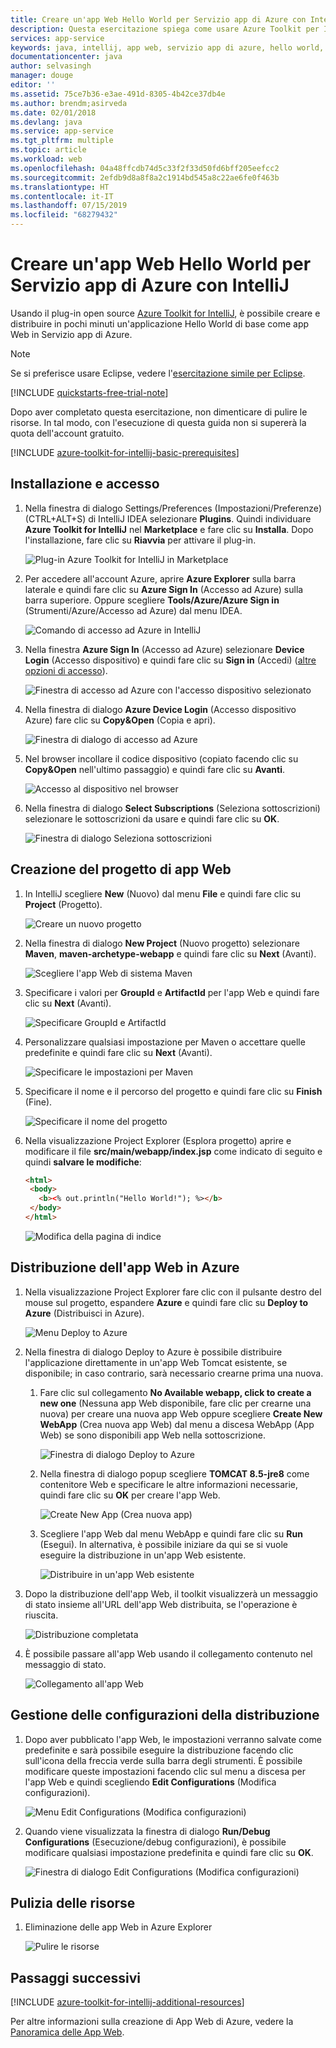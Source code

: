 ```yaml
---
title: Creare un'app Web Hello World per Servizio app di Azure con IntelliJ
description: Questa esercitazione spiega come usare Azure Toolkit per IntelliJ per creare un'app Web Hello World per Azure.
services: app-service
keywords: java, intellij, app web, servizio app di azure, hello world, avvio rapido
documentationcenter: java
author: selvasingh
manager: douge
editor: ''
ms.assetid: 75ce7b36-e3ae-491d-8305-4b42ce37db4e
ms.author: brendm;asirveda
ms.date: 02/01/2018
ms.devlang: java
ms.service: app-service
ms.tgt_pltfrm: multiple
ms.topic: article
ms.workload: web
ms.openlocfilehash: 04a48ffcdb74d5c33f2f33d50fd6bff205eefcc2
ms.sourcegitcommit: 2efdb9d8a8f8a2c1914bd545a8c22ae6fe0f463b
ms.translationtype: HT
ms.contentlocale: it-IT
ms.lasthandoff: 07/15/2019
ms.locfileid: "68279432"
---
```

# <a name="create-a-hello-world-web-app-for-azure-app-service-using-intellij"></a>Creare un'app Web Hello World per Servizio app di Azure con IntelliJ

Usando il plug-in open source [Azure Toolkit for IntelliJ](https://plugins.jetbrains.com/plugin/8053), è possibile creare e distribuire in pochi minuti un'applicazione Hello World di base come app Web in Servizio app di Azure.

> [!NOTE]
>
> Se si preferisce usare Eclipse, vedere l'[esercitazione simile per Eclipse][eclipse-hello-world].
>
>[!INCLUDE [quickstarts-free-trial-note](../includes/quickstarts-free-trial-note.md)]
>
> Dopo aver completato questa esercitazione, non dimenticare di pulire le risorse. In tal modo, con l'esecuzione di questa guida non si supererà la quota dell'account gratuito.
>

[!INCLUDE [azure-toolkit-for-intellij-basic-prerequisites](../includes/azure-toolkit-for-intellij-basic-prerequisites.md)]

## <a name="installation-and-sign-in"></a>Installazione e accesso

1. Nella finestra di dialogo Settings/Preferences (Impostazioni/Preferenze) (CTRL+ALT+S) di IntelliJ IDEA selezionare **Plugins**. Quindi individuare **Azure Toolkit for IntelliJ** nel **Marketplace** e fare clic su **Installa**. Dopo l'installazione, fare clic su **Riavvia** per attivare il plug-in. 

   ![Plug-in Azure Toolkit for IntelliJ in Marketplace][marketplace]

2. Per accedere all'account Azure, aprire **Azure Explorer** sulla barra laterale e quindi fare clic su **Azure Sign In** (Accesso ad Azure) sulla barra superiore. Oppure scegliere **Tools/Azure/Azure Sign in** (Strumenti/Azure/Accesso ad Azure) dal menu IDEA.

   ![Comando di accesso ad Azure in IntelliJ][I01]

3. Nella finestra **Azure Sign In** (Accesso ad Azure) selezionare **Device Login** (Accesso dispositivo) e quindi fare clic su **Sign in** (Accedi) ([altre opzioni di accesso](azure-toolkit-for-intellij-sign-in-instructions.md)).

   ![Finestra di accesso ad Azure con l'accesso dispositivo selezionato][I02]

4. Nella finestra di dialogo **Azure Device Login** (Accesso dispositivo Azure) fare clic su **Copy&Open** (Copia e apri).

   ![Finestra di dialogo di accesso ad Azure][I03]

5. Nel browser incollare il codice dispositivo (copiato facendo clic su **Copy&Open** nell'ultimo passaggio) e quindi fare clic su **Avanti**.

   ![Accesso al dispositivo nel browser][I04]

6. Nella finestra di dialogo **Select Subscriptions** (Seleziona sottoscrizioni) selezionare le sottoscrizioni da usare e quindi fare clic su **OK**.

   ![Finestra di dialogo Seleziona sottoscrizioni][I05]

## <a name="creating-web-app-project"></a>Creazione del progetto di app Web

1. In IntelliJ scegliere **New** (Nuovo) dal menu **File** e quindi fare clic su **Project** (Progetto).

   ![Creare un nuovo progetto][file-new-project]

2. Nella finestra di dialogo **New Project** (Nuovo progetto) selezionare **Maven**, **maven-archetype-webapp** e quindi fare clic su **Next** (Avanti).

   ![Scegliere l'app Web di sistema Maven][maven-archetype-webapp]

3. Specificare i valori per **GroupId** e **ArtifactId** per l'app Web e quindi fare clic su **Next** (Avanti).

   ![Specificare GroupId e ArtifactId][groupid-and-artifactid]

4. Personalizzare qualsiasi impostazione per Maven o accettare quelle predefinite e quindi fare clic su **Next** (Avanti).

   ![Specificare le impostazioni per Maven][maven-options]

5. Specificare il nome e il percorso del progetto e quindi fare clic su **Finish** (Fine).

   ![Specificare il nome del progetto][project-name]

6. Nella visualizzazione Project Explorer (Esplora progetto) aprire e modificare il file **src/main/webapp/index.jsp** come indicato di seguito e quindi **salvare le modifiche**:

   ```html
   <html>
    <body>
      <b><% out.println("Hello World!"); %></b>
    </body>
   </html>
   ```

   ![Modifica della pagina di indice][edit-index-page]

## <a name="deploying-web-app-to-azure"></a>Distribuzione dell'app Web in Azure

1. Nella visualizzazione Project Explorer fare clic con il pulsante destro del mouse sul progetto, espandere **Azure** e quindi fare clic su **Deploy to Azure** (Distribuisci in Azure).

   ![Menu Deploy to Azure][deploy-to-azure-menu]

1. Nella finestra di dialogo Deploy to Azure è possibile distribuire l'applicazione direttamente in un'app Web Tomcat esistente, se disponibile; in caso contrario, sarà necessario crearne prima una nuova.
   1. Fare clic sul collegamento **No Available webapp, click to create a new one** (Nessuna app Web disponibile, fare clic per crearne una nuova) per creare una nuova app Web oppure scegliere **Create New WebApp** (Crea nuova app Web) dal menu a discesa WebApp (App Web) se sono disponibili app Web nella sottoscrizione.

      ![Finestra di dialogo Deploy to Azure][deploy-to-azure-dialog]

   1. Nella finestra di dialogo popup scegliere **TOMCAT 8.5-jre8** come contenitore Web e specificare le altre informazioni necessarie, quindi fare clic su **OK** per creare l'app Web.

      ![Create New App (Crea nuova app)][create-new-web-app-dialog]

   1. Scegliere l'app Web dal menu WebApp e quindi fare clic su **Run** (Esegui). In alternativa, è possibile iniziare da qui se si vuole eseguire la distribuzione in un'app Web esistente.

      ![Distribuire in un'app Web esistente][deploy-to-existing-webapp]

1. Dopo la distribuzione dell'app Web, il toolkit visualizzerà un messaggio di stato insieme all'URL dell'app Web distribuita, se l'operazione è riuscita.

   ![Distribuzione completata][successfully-deployed]

1. È possibile passare all'app Web usando il collegamento contenuto nel messaggio di stato.

   ![Collegamento all'app Web][browse-web-app]

## <a name="managing-deploy-configurations"></a>Gestione delle configurazioni della distribuzione

1. Dopo aver pubblicato l'app Web, le impostazioni verranno salvate come predefinite e sarà possibile eseguire la distribuzione facendo clic sull'icona della freccia verde sulla barra degli strumenti. È possibile modificare queste impostazioni facendo clic sul menu a discesa per l'app Web e quindi scegliendo **Edit Configurations** (Modifica configurazioni).

   ![Menu Edit Configurations (Modifica configurazioni)][edit-configuration-menu]

1. Quando viene visualizzata la finestra di dialogo **Run/Debug Configurations** (Esecuzione/debug configurazioni), è possibile modificare qualsiasi impostazione predefinita e quindi fare clic su **OK**.

   ![Finestra di dialogo Edit Configurations (Modifica configurazioni)][edit-configuration-dialog]

## <a name="cleaning-up-resources"></a>Pulizia delle risorse

1. Eliminazione delle app Web in Azure Explorer

     ![Pulire le risorse][clean-resources]

## <a name="next-steps"></a>Passaggi successivi

[!INCLUDE [azure-toolkit-for-intellij-additional-resources](../includes/azure-toolkit-for-intellij-additional-resources.md)]

Per altre informazioni sulla creazione di App Web di Azure, vedere la [Panoramica delle App Web].

<!-- URL List -->

[Azure Toolkit for IntelliJ]: azure-toolkit-for-intellij.md
[Azure Toolkit for Eclipse]: ../eclipse/azure-toolkit-for-eclipse.md
[eclipse-hello-world]: ../eclipse/azure-toolkit-for-eclipse-create-hello-world-web-app.md
[Panoramica delle app Web]: /azure/app-service/app-service-web-overview
[Apache Tomcat]: http://tomcat.apache.org/
[Jetty]: http://www.eclipse.org/jetty/
[Legacy Version]: azure-toolkit-for-intellij-create-hello-world-web-app-legacy-version.md
[intelliJ-sign-in-instructions]: azure-toolkit-for-intellij-sign-in-instructions.md

<!-- IMG List -->
[marketplace]:./media/azure-toolkit-for-intellij-create-hello-world-web-app/marketplace.png
[file-new-project]: ./media/azure-toolkit-for-intellij-create-hello-world-web-app/file-new-project.png
[maven-archetype-webapp]: ./media/azure-toolkit-for-intellij-create-hello-world-web-app/maven-archetype-webapp.png
[groupid-and-artifactid]: ./media/azure-toolkit-for-intellij-create-hello-world-web-app/groupid-and-artifactid.png
[maven-options]: ./media/azure-toolkit-for-intellij-create-hello-world-web-app/maven-options.png
[project-name]: ./media/azure-toolkit-for-intellij-create-hello-world-web-app/project-name.png
[open-index-page]: ./media/azure-toolkit-for-intellij-create-hello-world-web-app/open-index-page.png
[edit-index-page]: ./media/azure-toolkit-for-intellij-create-hello-world-web-app/edit-index-page.png
[deploy-to-azure-menu]: ./media/azure-toolkit-for-intellij-create-hello-world-web-app/run-on-web-app-menu.png
[deploy-to-azure-dialog]: ./media/azure-toolkit-for-intellij-create-hello-world-web-app/run-on-web-app-dialog.png
[deploy-to-existing-webapp]: ./media/azure-toolkit-for-intellij-create-hello-world-web-app/deploy-to-existing-webapp.png
[create-new-web-app-dialog]: ./media/azure-toolkit-for-intellij-create-hello-world-web-app/create-new-web-app-dialog.png
[successfully-deployed]: ./media/azure-toolkit-for-intellij-create-hello-world-web-app/successfully-deployed.png
[browse-web-app]: ./media/azure-toolkit-for-intellij-create-hello-world-web-app/browse-web-app.png
[edit-configuration-menu]: ./media/azure-toolkit-for-intellij-create-hello-world-web-app/edit-configuration-menu.png
[edit-configuration-dialog]: ./media/azure-toolkit-for-intellij-create-hello-world-web-app/edit-configuration-dialog.png
[clean-resources]: ./media/azure-toolkit-for-intellij-create-hello-world-web-app/clean-resource.png
[I01]: media/azure-toolkit-for-intellij-sign-in-instructions/I01.png
[I02]: media/azure-toolkit-for-intellij-sign-in-instructions/I02.png
[I03]: media/azure-toolkit-for-intellij-sign-in-instructions/I03.png
[I04]: media/azure-toolkit-for-intellij-sign-in-instructions/I04.png
[I05]: media/azure-toolkit-for-intellij-sign-in-instructions/I05.png
